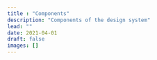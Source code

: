 ```yaml
---
title : "Components"
description: "Components of the design system"
lead: ""
date: 2021-04-01
draft: false
images: []
---
```

